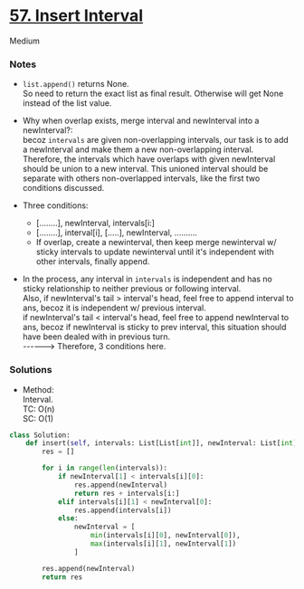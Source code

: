 # [57. Insert Interval](https://leetcode.com/problems/insert-interval/description/?envType=study-plan-v2&envId=top-interview-150)

Medium

### Notes

- `list.append()` returns None.\
  So need to return the exact list as final result. Otherwise will get None instead of the list value.
- Why when overlap exists, merge interval and newInterval into a newInterval?:\
  becoz `intervals` are given non-overlapping intervals, our task is to add a newInterval and make them a new non-overlapping interval.\
  Therefore, the intervals which have overlaps with given newInterval should be union to a new interval. This unioned interval should be separate with others non-overlapped intervals,
  like the first two conditions discussed.
- Three conditions:
  - [........], newInterval, intervals[i:]
  - [........], interval[i], [.....], newInterval, ..........
  - If overlap, create a newinterval, then keep merge newinterval w/ sticky intervals to update newinterval until it's independent with other intervals, finally append.
 
- In the process, any interval in `intervals` is independent and has no sticky relationship to neither previous or following interval.\
  Also, if newInterval's tail > interval's head, feel free to append interval to ans, becoz it is independent w/ previous interval.\
  if newInterval's tail < interval's head, feel free to append newInterval to ans, becoz if newInterval is sticky to prev interval, this situation should have been dealed with in previous turn.\
  ------> Therefore, 3 conditions here.
    
### Solutions

- Method:\
  Interval.\
  TC: O(n)\
  SC: O(1)
```python
class Solution:
    def insert(self, intervals: List[List[int]], newInterval: List[int]) -> List[List[int]]:
        res = []

        for i in range(len(intervals)):
            if newInterval[1] < intervals[i][0]:
                res.append(newInterval)
                return res + intervals[i:]
            elif intervals[i][1] < newInterval[0]:
                res.append(intervals[i])
            else:
                newInterval = [
                    min(intervals[i][0], newInterval[0]),
                    max(intervals[i][1], newInterval[1])
                ]

        res.append(newInterval)
        return res
```

